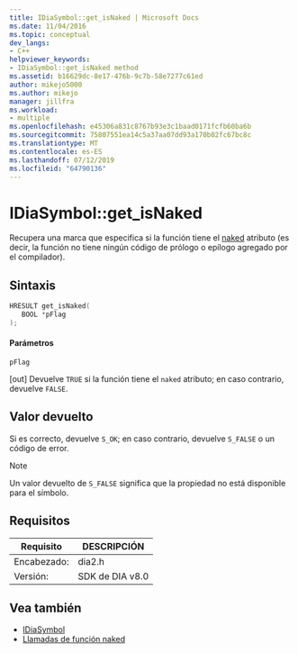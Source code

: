 ```yaml
---
title: IDiaSymbol::get_isNaked | Microsoft Docs
ms.date: 11/04/2016
ms.topic: conceptual
dev_langs:
- C++
helpviewer_keywords:
- IDiaSymbol::get_isNaked method
ms.assetid: b16629dc-8e17-476b-9c7b-58e7277c61ed
author: mikejo5000
ms.author: mikejo
manager: jillfra
ms.workload:
- multiple
ms.openlocfilehash: e45306a831c8767b93e3c1baad0171fcfb60ba6b
ms.sourcegitcommit: 75807551ea14c5a37aa07dd93a170b02fc67bc8c
ms.translationtype: MT
ms.contentlocale: es-ES
ms.lasthandoff: 07/12/2019
ms.locfileid: "64790136"
---
```

# <a name="idiasymbolgetisnaked"></a>IDiaSymbol::get_isNaked
Recupera una marca que especifica si la función tiene el [naked](/cpp/cpp/naked-cpp) atributo (es decir, la función no tiene ningún código de prólogo o epílogo agregado por el compilador).

## <a name="syntax"></a>Sintaxis

```C++
HRESULT get_isNaked(
   BOOL *pFlag
);
```

#### <a name="parameters"></a>Parámetros
 `pFlag`

[out] Devuelve `TRUE` si la función tiene el `naked` atributo; en caso contrario, devuelve `FALSE`.

## <a name="return-value"></a>Valor devuelto
 Si es correcto, devuelve `S_OK`; en caso contrario, devuelve `S_FALSE` o un código de error.

> [!NOTE]
> Un valor devuelto de `S_FALSE` significa que la propiedad no está disponible para el símbolo.

## <a name="requirements"></a>Requisitos

|Requisito|DESCRIPCIÓN|
|-----------------|-----------------|
|Encabezado:|dia2.h|
|Versión:|SDK de DIA v8.0|

## <a name="see-also"></a>Vea también
- [IDiaSymbol](../../debugger/debug-interface-access/idiasymbol.md)
- [Llamadas de función naked](/cpp/cpp/naked-function-calls)